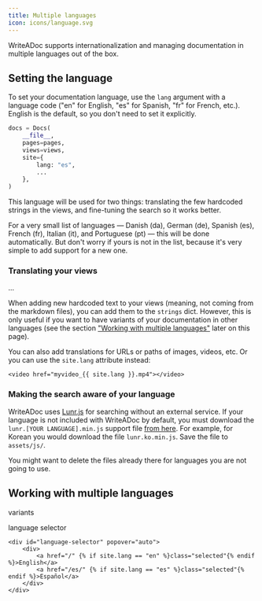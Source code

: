 ```yaml
---
title: Multiple languages
icon: icons/language.svg
---
```


WriteADoc supports internationalization and managing documentation in multiple languages out of the box.

## Setting the language

To set your documentation language, use the `lang` argument with a language code ("en" for English, "es" for Spanish, "fr" for French, etc.). English is the default, so you don't need to set it explicitly.

```python {hl_lines="5 6"}
docs = Docs(
    __file__,
    pages=pages,
    views=views,
    site={
        lang: "es",
        ...
    },
)
```

This language will be used for two things: translating the few hardcoded strings in the views, and fine-tuning the search so it works better.

For a very small list of languages — Danish (da), German (de), Spanish (es), French (fr), Italian (it), and Portuguese (pt) — this will be done automatically. But don't worry if yours is not in the list, because it's very simple to add support for a new one.

### Translating your views

...

When adding new hardcoded text to your views (meaning, not coming from the markdown files), you can add them to the `strings` dict. However, this is only useful if you want to have variants of your documentation in other languages (see the section ["Working with multiple languages"](#working-with-multiple-languages) later on this page).

You can also add translations for URLs or paths of images, videos, etc. Or you can use the `site.lang` attribute instead:

```html+jinja
<video href="myvideo_{{ site.lang }}.mp4"></video>
```

### Making the search aware of your language

WriteADoc uses [Lunr.js](https://lunrjs.com/) for searching without an external service. If your language is not included with WriteADoc by default, you must
download the `lunr.[YOUR LANGUAGE].min.js` support file [from here](https://github.com/MihaiValentin/lunr-languages/tree/master/min). For example, for Korean you would download the file `lunr.ko.min.js`.
Save the file to `assets/js/`.

You might want to delete the files already there for languages you are not going to use.

## Working with multiple languages

variants

language selector

```html+jinja {title="views/language_popover.jinja" linenums="7"}
<div id="language-selector" popover="auto">
    <div>
        <a href="/" {% if site.lang == "en" %}class="selected"{% endif %}>English</a>
        <a href="/es/" {% if site.lang == "es" %}class="selected"{% endif %}>Español</a>
    </div>
</div>
```